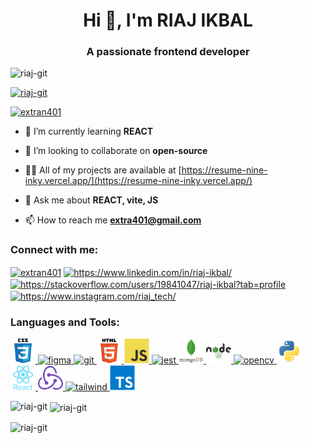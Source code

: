 <h1 align="center">Hi 👋, I'm RIAJ IKBAL</h1>
<h3 align="center">A passionate frontend developer</h3>

<p align="left"> <img src="https://komarev.com/ghpvc/?username=riaj-git&label=Profile%20views&color=0e75b6&style=flat" alt="riaj-git" /> </p>

<p align="left"> <a href="https://github.com/ryo-ma/github-profile-trophy"><img src="https://github-profile-trophy.vercel.app/?username=riaj-git" alt="riaj-git" /></a> </p>

<p align="left"> <a href="https://twitter.com/extran401" target="blank"><img src="https://img.shields.io/twitter/follow/extran401?logo=twitter&style=for-the-badge" alt="extran401" /></a> </p>

- 🌱 I’m currently learning **REACT**

- 👯 I’m looking to collaborate on **open-source**

- 👨‍💻 All of my projects are available at [https://resume-nine-inky.vercel.app/](https://resume-nine-inky.vercel.app/)

- 💬 Ask me about **REACT, vite, JS**

- 📫 How to reach me **extra401@gmail.com**

<h3 align="left">Connect with me:</h3>
<p align="left">
<a href="https://twitter.com/extran401" target="blank"><img align="center" src="https://raw.githubusercontent.com/rahuldkjain/github-profile-readme-generator/master/src/images/icons/Social/twitter.svg" alt="extran401" height="30" width="40" /></a>
<a href="https://linkedin.com/in/https://www.linkedin.com/in/riaj-ikbal/" target="blank"><img align="center" src="https://raw.githubusercontent.com/rahuldkjain/github-profile-readme-generator/master/src/images/icons/Social/linked-in-alt.svg" alt="https://www.linkedin.com/in/riaj-ikbal/" height="30" width="40" /></a>
<a href="https://stackoverflow.com/users/https://stackoverflow.com/users/19841047/riaj-ikbal?tab=profile" target="blank"><img align="center" src="https://raw.githubusercontent.com/rahuldkjain/github-profile-readme-generator/master/src/images/icons/Social/stack-overflow.svg" alt="https://stackoverflow.com/users/19841047/riaj-ikbal?tab=profile" height="30" width="40" /></a>
<a href="https://instagram.com/https://www.instagram.com/riaj_tech/" target="blank"><img align="center" src="https://raw.githubusercontent.com/rahuldkjain/github-profile-readme-generator/master/src/images/icons/Social/instagram.svg" alt="https://www.instagram.com/riaj_tech/" height="30" width="40" /></a>
</p>

<h3 align="left">Languages and Tools:</h3>
<p align="left"> <a href="https://www.w3schools.com/css/" target="_blank" rel="noreferrer"> <img src="https://raw.githubusercontent.com/devicons/devicon/master/icons/css3/css3-original-wordmark.svg" alt="css3" width="40" height="40"/> </a> <a href="https://www.figma.com/" target="_blank" rel="noreferrer"> <img src="https://www.vectorlogo.zone/logos/figma/figma-icon.svg" alt="figma" width="40" height="40"/> </a> <a href="https://git-scm.com/" target="_blank" rel="noreferrer"> <img src="https://www.vectorlogo.zone/logos/git-scm/git-scm-icon.svg" alt="git" width="40" height="40"/> </a> <a href="https://www.w3.org/html/" target="_blank" rel="noreferrer"> <img src="https://raw.githubusercontent.com/devicons/devicon/master/icons/html5/html5-original-wordmark.svg" alt="html5" width="40" height="40"/> </a> <a href="https://developer.mozilla.org/en-US/docs/Web/JavaScript" target="_blank" rel="noreferrer"> <img src="https://raw.githubusercontent.com/devicons/devicon/master/icons/javascript/javascript-original.svg" alt="javascript" width="40" height="40"/> </a> <a href="https://jestjs.io" target="_blank" rel="noreferrer"> <img src="https://www.vectorlogo.zone/logos/jestjsio/jestjsio-icon.svg" alt="jest" width="40" height="40"/> </a> <a href="https://www.mongodb.com/" target="_blank" rel="noreferrer"> <img src="https://raw.githubusercontent.com/devicons/devicon/master/icons/mongodb/mongodb-original-wordmark.svg" alt="mongodb" width="40" height="40"/> </a> <a href="https://nodejs.org" target="_blank" rel="noreferrer"> <img src="https://raw.githubusercontent.com/devicons/devicon/master/icons/nodejs/nodejs-original-wordmark.svg" alt="nodejs" width="40" height="40"/> </a> <a href="https://opencv.org/" target="_blank" rel="noreferrer"> <img src="https://www.vectorlogo.zone/logos/opencv/opencv-icon.svg" alt="opencv" width="40" height="40"/> </a> <a href="https://www.python.org" target="_blank" rel="noreferrer"> <img src="https://raw.githubusercontent.com/devicons/devicon/master/icons/python/python-original.svg" alt="python" width="40" height="40"/> </a> <a href="https://reactjs.org/" target="_blank" rel="noreferrer"> <img src="https://raw.githubusercontent.com/devicons/devicon/master/icons/react/react-original-wordmark.svg" alt="react" width="40" height="40"/> </a> <a href="https://redux.js.org" target="_blank" rel="noreferrer"> <img src="https://raw.githubusercontent.com/devicons/devicon/master/icons/redux/redux-original.svg" alt="redux" width="40" height="40"/> </a> <a href="https://tailwindcss.com/" target="_blank" rel="noreferrer"> <img src="https://www.vectorlogo.zone/logos/tailwindcss/tailwindcss-icon.svg" alt="tailwind" width="40" height="40"/> </a> <a href="https://www.typescriptlang.org/" target="_blank" rel="noreferrer"> <img src="https://raw.githubusercontent.com/devicons/devicon/master/icons/typescript/typescript-original.svg" alt="typescript" width="40" height="40"/> </a> </p>

<p><img align="left" src="https://github-readme-stats.vercel.app/api/top-langs?username=riaj-git&show_icons=true&locale=en&layout=compact" alt="riaj-git" /></p>

<p>&nbsp;<img align="center" src="https://github-readme-stats.vercel.app/api?username=riaj-git&show_icons=true&locale=en" alt="riaj-git" /></p>

<p><img align="center" src="https://github-readme-streak-stats.herokuapp.com/?user=riaj-git&" alt="riaj-git" /></p>

